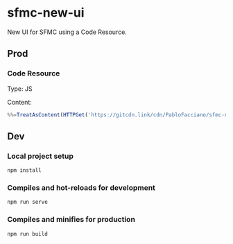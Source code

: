 # sfmc-new-ui

New UI for SFMC using a Code Resource.

## Prod
### Code Resource
Type: JS

Content:
```javascript
%%=TreatAsContent(HTTPGet('https://gitcdn.link/cdn/PabloFacciano/sfmc-new-ui/main/app/ampscript/index.ampscript'))=%%
```

## Dev

### Local project setup
```
npm install
```

### Compiles and hot-reloads for development
```
npm run serve
```

### Compiles and minifies for production
```
npm run build
```